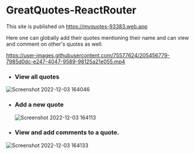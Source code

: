 # GreatQuotes-ReactRouter

This site is published on https://myquotes-93383.web.app

Here one can globally add their quotes mentioning their name and can view and comment on other's quotes as well.

https://user-images.githubusercontent.com/75577624/205456779-7985d0dc-e247-4047-9589-98125a21e055.mp4


- ### View all quotes
  
![Screenshot 2022-12-03 164046](https://user-images.githubusercontent.com/75577624/205456717-73ddee19-a189-4cd3-9d5f-0a67fd47292a.png)


- ### Add a new quote

  ![Screenshot 2022-12-03 164113](https://user-images.githubusercontent.com/75577624/205456750-641cfb72-30b3-466e-a72b-a5837b038fe7.png)


- ### View and add comments to a quote.

![Screenshot 2022-12-03 164133](https://user-images.githubusercontent.com/75577624/205456772-27738364-54f2-4b79-a7a3-a5ef8b574ee0.png)

